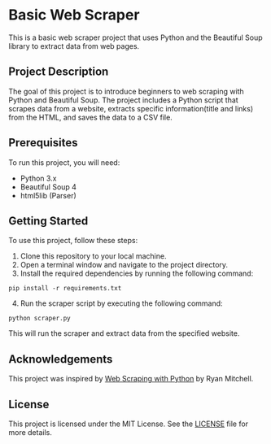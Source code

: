 # Basic Web Scraper

This is a basic web scraper project that uses Python and the Beautiful Soup library to extract data from web pages.

## Project Description

The goal of this project is to introduce beginners to web scraping with Python and Beautiful Soup. The project includes a Python script that scrapes data from a website, extracts specific information(title and links) from the HTML, and saves the data to a CSV file.

## Prerequisites

To run this project, you will need:

- Python 3.x
- Beautiful Soup 4
- html5lib (Parser)

## Getting Started

To use this project, follow these steps:

1. Clone this repository to your local machine.
2. Open a terminal window and navigate to the project directory.
3. Install the required dependencies by running the following command:

```
pip install -r requirements.txt
```
4. Run the scraper script by executing the following command:
```
python scraper.py
```

This will run the scraper and extract data from the specified website.

## Acknowledgements

This project was inspired by [Web Scraping with Python](https://www.oreilly.com/library/view/web-scraping-with/9781491910283/) by Ryan Mitchell.

## License

This project is licensed under the MIT License. See the [LICENSE](../../../LICENSE) file for more details.



